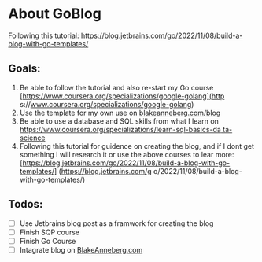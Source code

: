 # About GoBlog
Following this tutorial: https://blog.jetbrains.com/go/2022/11/08/build-a-blog-with-go-templates/

## Goals:
1. Be able to follow the tutorial and also re-start my Go course [https://www.coursera.org/specializations/google-golang](http      s://www.coursera.org/specializations/google-golang)
2. Use the template for my own use on [blakeanneberg.com/blog](blakeanneberg.com/blog)
3. Be able to use a database and SQL skills from what I learn on [https://www.coursera.org/specializations/learn-sql-basics-da      ta-science](https://www.coursera.org/specializations/learn-sql-basics-data-science)
4. Following this tutorial for guidence on creating the blog, and if I dont get something I will research it or use the above       courses to lear more: [https://blog.jetbrains.com/go/2022/11/08/build-a-blog-with-go-templates/] (https://blog.jetbrains.com/g      o/2022/11/08/build-a-blog-with-go-templates/)
## Todos:
- [ ] Use Jetbrains blog post as a framwork for creating the blog
- [ ] Finish SQP course
- [ ] Finish Go Course
- [ ] Intagrate blog on [BlakeAnneberg.com](blakeanneberg.com)
